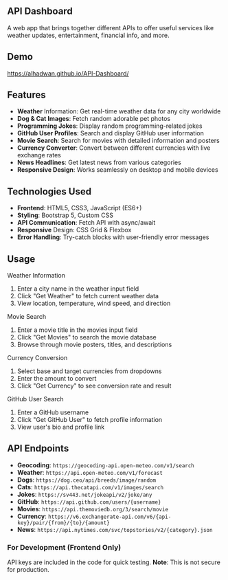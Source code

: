 ## API Dashboard

A web app that brings together different APIs to offer useful services like weather updates, entertainment, financial info, and more.

## Demo
https://alhadwan.github.io/API-Dashboard/

## Features

- **Weather** Information: Get real-time weather data for any city worldwide
- **Dog & Cat Images**: Fetch random adorable pet photos
- **Programming Jokes**: Display random programming-related jokes
- **GitHub User Profiles**: Search and display GitHub user information
- **Movie Search**: Search for movies with detailed information and posters
- **Currency Converter**: Convert between different currencies with live exchange rates
- **News Headlines**: Get latest news from various categories
- **Responsive Design**: Works seamlessly on desktop and mobile devices

## Technologies Used

- **Frontend**: HTML5, CSS3, JavaScript (ES6+)
- **Styling**: Bootstrap 5, Custom CSS
- **API Communication**: Fetch API with async/await
- **Responsive** Design: CSS Grid & Flexbox
- **Error Handling**: Try-catch blocks with user-friendly error messages

## Usage

Weather Information

1. Enter a city name in the weather input field
2. Click "Get Weather" to fetch current weather data
3. View location, temperature, wind speed, and direction

Movie Search

1. Enter a movie title in the movies input field
2. Click "Get Movies" to search the movie database
3. Browse through movie posters, titles, and descriptions

Currency Conversion

1. Select base and target currencies from dropdowns
2. Enter the amount to convert
3. Click "Get Currency" to see conversion rate and result

GitHub User Search

1. Enter a GitHub username
2. Click "Get GitHub User" to fetch profile information
3. View user's bio and profile link

## API Endpoints

- **Geocoding**: `https://geocoding-api.open-meteo.com/v1/search`
- **Weather**: `https://api.open-meteo.com/v1/forecast`
- **Dogs**: `https://dog.ceo/api/breeds/image/random`
- **Cats**: `https://api.thecatapi.com/v1/images/search`
- **Jokes**: `https://sv443.net/jokeapi/v2/joke/any`
- **GitHub**: `https://api.github.com/users/{username}`
- **Movies**: `https://api.themoviedb.org/3/search/movie`
- **Currency**: `https://v6.exchangerate-api.com/v6/{api-key}/pair/{from}/{to}/{amount}`
- **News**: `https://api.nytimes.com/svc/topstories/v2/{category}.json`

### For Development (Frontend Only)

API keys are included in the code for quick testing. **Note**: This is not secure for production.

